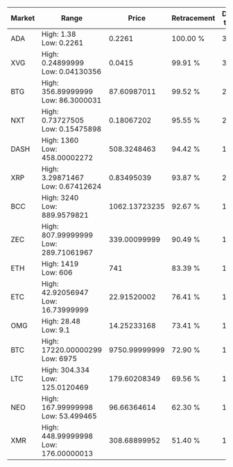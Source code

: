| Market | Range | Price| Retracement | Doubles to 50% |
| --- | --- | --- | --- | --- |
| ADA | High: 1.38<br />Low: 0.2261 | 0.2261 | 100.00 % | 3.55 |
| XVG | High: 0.24899999<br />Low: 0.04130356 | 0.0415 | 99.91 % | 3.50 |
| BTG | High: 356.89999999<br />Low: 86.3000031 | 87.60987011 | 99.52 % | 2.53 |
| NXT | High: 0.73727505<br />Low: 0.15475898 | 0.18067202 | 95.55 % | 2.47 |
| DASH | High: 1360<br />Low: 458.00002272 | 508.3248463 | 94.42 % | 1.79 |
| XRP | High: 3.29871467<br />Low: 0.67412624 | 0.83495039 | 93.87 % | 2.38 |
| BCC | High: 3240<br />Low: 889.9579821 | 1062.13723235 | 92.67 % | 1.94 |
| ZEC | High: 807.99999999<br />Low: 289.71061967 | 339.00099999 | 90.49 % | 1.62 |
| ETH | High: 1419<br />Low: 606 | 741 | 83.39 % | 1.37 |
| ETC | High: 42.92056947<br />Low: 16.73999999 | 22.91520002 | 76.41 % | 1.30 |
| OMG | High: 28.48<br />Low: 9.1 | 14.25233168 | 73.41 % | 1.32 |
| BTC | High: 17220.00000299<br />Low: 6975 | 9750.99999999 | 72.90 % | 1.24 |
| LTC | High: 304.334<br />Low: 125.0120469 | 179.60208349 | 69.56 % | 1.20 |
| NEO | High: 167.99999998<br />Low: 53.499465 | 96.66364614 | 62.30 % | 1.15 |
| XMR | High: 448.99999998<br />Low: 176.00000013 | 308.68899952 | 51.40 % | 1.01 |
